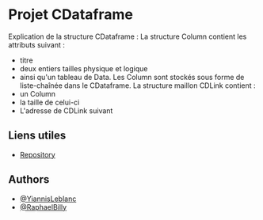 # Projet CDataframe

Explication de la structure CDataframe : 
La structure Column contient les attributs suivant : 
- titre
- deux entiers tailles physique et logique
- ainsi qu'un tableau de Data.
Les Column sont stockés sous forme de liste-chaînée dans le CDataframe.
La structure maillon CDLink contient :
- un Column
- la taille de celui-ci
- L'adresse de CDLink suivant



## Liens utiles

 - [Repository](https://github.com/EFREI-BDX/projet-langage-c-yiannis-leblanc-raphael-billy)


## Authors

- [@YiannisLeblanc](https://github.com/YiannisLeblanc)
- [@RaphaelBilly](https://github.com/RaphaelBilly)
